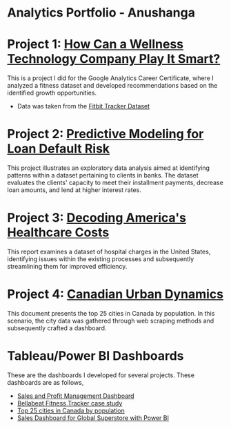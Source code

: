 # Analytics Portfolio - Anushanga

# Project 1: [How Can a Wellness Technology Company Play It Smart?](https://github.com/anushanga2/Bellabeat-Fitness-Tracker-Case-Study)  
This is a project I did for the Google Analytics Career Certificate, where I analyzed a fitness dataset and developed recommendations based on the identified growth opportunities. 
* Data was taken from the [Fitbit Tracker Dataset](https://www.kaggle.com/datasets/arashnic/fitbit)
# Project 2: [Predictive Modeling for Loan Default Risk](https://github.com/anushanga2/bank-dataset/blob/main/README.md)  
This project illustrates an exploratory data analysis aimed at identifying patterns within a dataset pertaining to clients in banks. The dataset evaluates the clients' capacity to meet their installment payments, decrease loan amounts, and lend at higher interest rates. 
# Project 3: [Decoding America's Healthcare Costs](https://github.com/anushanga2/hospital-charges/blob/main/README.md)  
This report examines a dataset of hospital charges in the United States, identifying issues within the existing processes and subsequently streamlining them for improved efficiency. 
# Project 4: [Canadian Urban Dynamics](https://github.com/anushanga2/Top-25-Cities-in-Canada-Web-Scraping-)  
This document presents the top 25 cities in Canada by population. In this scenario, the city data was gathered through web scraping methods and subsequently crafted a dashboard. 
# Tableau/Power BI Dashboards  
These are the dashboards I developed for several projects. These dashboards are as follows,
* [Sales and Profit Management Dashboard](https://public.tableau.com/views/Salesandprofitmanagementdashboard/Dashboard1?:language=en-US&:retry=yes&:display_count=n&:origin=viz_share_link)
* [Bellabeat Fitness Tracker case study](https://public.tableau.com/views/BellabeatFitnessTrackerCaseStudy_16933303803030/Dashboard1?:language=en-US&:retry=yes&:display_count=n&:origin=viz_share_link)
* [Top 25 cities in Canada by population](https://public.tableau.com/views/Top25CitiesinCanadabyPopulation-2023/Dashboard1?:language=en-US&:display_count=n&:origin=viz_share_link)
* [Sales Dashboard for Global Superstore with Power BI](https://github.com/anushanga2/Sales-Dashboard-Power-BI)  
